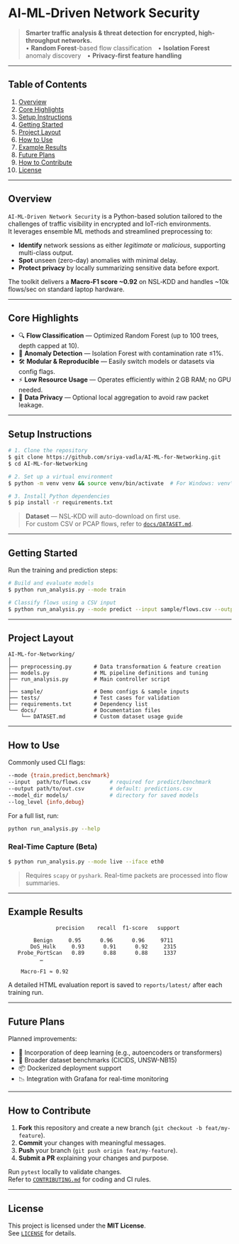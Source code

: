 # AI‑ML‑Driven Network Security

> **Smarter traffic analysis & threat detection for encrypted, high-throughput networks.**  
> • **Random Forest**-based flow classification • **Isolation Forest** anomaly discovery • **Privacy-first feature handling**

---

## Table of Contents

1. [Overview](#overview)  
2. [Core Highlights](#core-highlights)  
3. [Setup Instructions](#setup-instructions)  
4. [Getting Started](#getting-started)  
5. [Project Layout](#project-layout)  
6. [How to Use](#how-to-use)  
7. [Example Results](#example-results)  
8. [Future Plans](#future-plans)  
9. [How to Contribute](#how-to-contribute)  
10. [License](#license)  

---

## Overview

`AI‑ML‑Driven Network Security` is a Python-based solution tailored to the challenges of traffic visibility in encrypted and IoT-rich environments.  
It leverages ensemble ML methods and streamlined preprocessing to:

- **Identify** network sessions as either *legitimate* or *malicious*, supporting multi-class output.  
- **Spot** unseen (zero-day) anomalies with minimal delay.  
- **Protect privacy** by locally summarizing sensitive data before export.

The toolkit delivers a **Macro‑F1 score ~0.92** on NSL‑KDD and handles ~10k flows/sec on standard laptop hardware.

---

## Core Highlights

- 🔍 **Flow Classification** — Optimized Random Forest (up to 100 trees, depth capped at 10).  
- 🚨 **Anomaly Detection** — Isolation Forest with contamination rate ≤1%.  
- 🛠️ **Modular & Reproducible** — Easily switch models or datasets via config flags.  
- ⚡ **Low Resource Usage** — Operates efficiently within 2 GB RAM; no GPU needed.  
- 🔐 **Data Privacy** — Optional local aggregation to avoid raw packet leakage.

---

## Setup Instructions

```bash
# 1. Clone the repository
$ git clone https://github.com/sriya-vadla/AI-ML-for-Networking.git
$ cd AI-ML-for-Networking

# 2. Set up a virtual environment
$ python -m venv venv && source venv/bin/activate  # For Windows: venv\Scripts\activate

# 3. Install Python dependencies
$ pip install -r requirements.txt
```

> **Dataset** — NSL‑KDD will auto-download on first use.  
> For custom CSV or PCAP flows, refer to [`docs/DATASET.md`](docs/DATASET.md).

---

## Getting Started

Run the training and prediction steps:

```bash
# Build and evaluate models
$ python run_analysis.py --mode train

# Classify flows using a CSV input
$ python run_analysis.py --mode predict --input sample/flows.csv --output predictions.csv
```

---

## Project Layout

```text
AI-ML-for-Networking/
│
├── preprocessing.py       # Data transformation & feature creation
├── models.py              # ML pipeline definitions and tuning
├── run_analysis.py        # Main controller script
│
├── sample/                # Demo configs & sample inputs
├── tests/                 # Test cases for validation
├── requirements.txt       # Dependency list
└── docs/                  # Documentation files
    └── DATASET.md         # Custom dataset usage guide
```

---

## How to Use

Commonly used CLI flags:

```bash
--mode {train,predict,benchmark}
--input  path/to/flows.csv      # required for predict/benchmark
--output path/to/out.csv        # default: predictions.csv
--model_dir models/             # directory for saved models
--log_level {info,debug}
```

For a full list, run:

```bash
python run_analysis.py --help
```

### Real-Time Capture (Beta)

```bash
$ python run_analysis.py --mode live --iface eth0
```

> Requires `scapy` or `pyshark`. Real-time packets are processed into flow summaries.

---

## Example Results

```
               precision    recall  f1-score   support

        Benign     0.95      0.96      0.96     9711
       DoS_Hulk     0.93      0.91      0.92     2315
   Probe_PortScan   0.89      0.88      0.88     1337
          …

    Macro‑F1 ≈ 0.92
```

A detailed HTML evaluation report is saved to `reports/latest/` after each training run.

---

## Future Plans

Planned improvements:

- 🧠 Incorporation of deep learning (e.g., autoencoders or transformers)  
- 🧪 Broader dataset benchmarks (CICIDS, UNSW-NB15)  
- 📦 Dockerized deployment support  
- 📉 Integration with Grafana for real-time monitoring

---

## How to Contribute

1. **Fork** this repository and create a new branch (`git checkout -b feat/my-feature`).  
2. **Commit** your changes with meaningful messages.  
3. **Push** your branch (`git push origin feat/my-feature`).  
4. **Submit a PR** explaining your changes and purpose.

Run `pytest` locally to validate changes.  
Refer to [`CONTRIBUTING.md`](CONTRIBUTING.md) for coding and CI rules.

---

## License

This project is licensed under the **MIT License**.  
See [`LICENSE`](LICENSE) for details.
